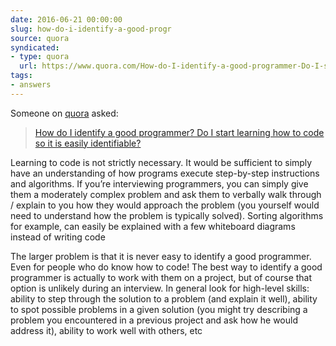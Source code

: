 ```yaml
---
date: 2016-06-21 00:00:00
slug: how-do-i-identify-a-good-progr
source: quora
syndicated:
- type: quora
  url: https://www.quora.com/How-do-I-identify-a-good-programmer-Do-I-start-learning-how-to-code-so-it-is-easily-identifiable/answer/Roy-Tang
tags:
- answers
---
```


Someone on [quora](https://quora.com) asked:

> [How do I identify a good programmer? Do I start learning how to code so it is easily identifiable?](https://www.quora.com/How-do-I-identify-a-good-programmer-Do-I-start-learning-how-to-code-so-it-is-easily-identifiable/answer/Roy-Tang)


Learning to code is not strictly necessary. It would be sufficient to simply have an understanding of how programs execute step-by-step instructions and algorithms. If you’re interviewing programmers, you can simply give them a moderately complex problem and ask them to verbally walk through / explain to you how they would approach the problem (you yourself would need to understand how the problem is typically solved). Sorting algorithms for example, can easily be explained with a few whiteboard diagrams instead of writing code

The larger problem is that it is never easy to identify a good programmer. Even for people who do know how to code! The best way to identify a good programmer is actually to work with them on a project, but of course that option is unlikely during an interview. In general look for high-level skills: ability to step through the solution to a problem (and explain it well), ability to spot possible problems in a given solution (you might try describing a problem you encountered in a previous project and ask how he would address it), ability to work well with others, etc
